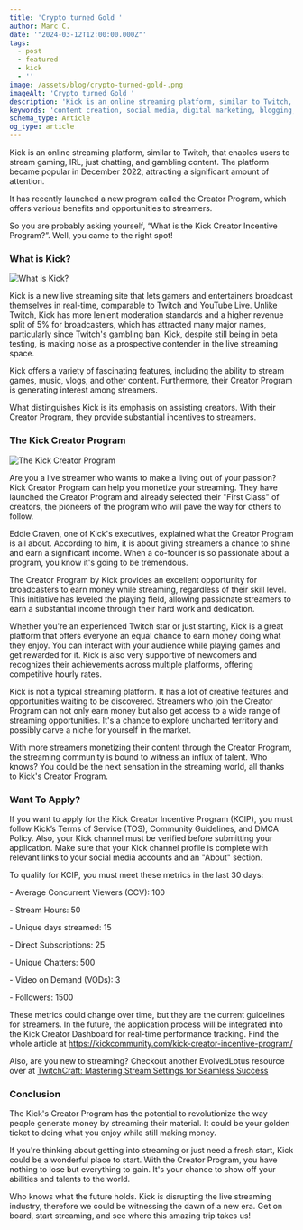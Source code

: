 ```yaml
---
title: 'Crypto turned Gold '
author: Marc C.
date: '"2024-03-12T12:00:00.000Z"'
tags:
  - post
  - featured
  - kick
  - ''
image: /assets/blog/crypto-turned-gold-.png
imageAlt: 'Crypto turned Gold '
description: 'Kick is an online streaming platform, similar to Twitch, that enables users to stream gaming, IRL, just chatting, and gambling content'
keywords: 'content creation, social media, digital marketing, blogging, SEO, content strategy, social media marketing, online marketing'
schema_type: Article
og_type: article
---
```

Kick is an online streaming platform, similar to Twitch, that enables users to stream gaming, IRL, just chatting, and gambling content. The platform became popular in December 2022, attracting a significant amount of attention.

It has recently launched a new program called the Creator Program, which offers various benefits and opportunities to streamers. 

So you are probably asking yourself, “What is the Kick Creator Incentive Program?”. Well, you came to the right spot! 

### What is Kick?

![What is Kick?](/assets/blog/whatiskick.png)

Kick is a new live streaming site that lets gamers and entertainers broadcast themselves in real-time, comparable to Twitch and YouTube Live. Unlike Twitch, Kick has more lenient moderation standards and a higher revenue split of 5% for broadcasters, which has attracted many major names, particularly since Twitch's gambling ban. Kick, despite still being in beta testing, is making noise as a prospective contender in the live streaming space.

Kick offers a variety of fascinating features, including the ability to stream games, music, vlogs, and other content. Furthermore, their Creator Program is generating interest among streamers.

What distinguishes Kick is its emphasis on assisting creators. With their Creator Program, they provide substantial incentives to streamers. 

### The Kick Creator Program

![The Kick Creator Program](/assets/blog/kick-creator-program.png)

Are you a live streamer who wants to make a living out of your passion? Kick Creator Program can help you monetize your streaming. They have launched the Creator Program and already selected their "First Class" of creators, the pioneers of the program who will pave the way for others to follow.

Eddie Craven, one of Kick's executives, explained what the Creator Program is all about. According to him, it is about giving streamers a chance to shine and earn a significant income. When a co-founder is so passionate about a program, you know it's going to be tremendous.

The Creator Program by Kick provides an excellent opportunity for broadcasters to earn money while streaming, regardless of their skill level. This initiative has leveled the playing field, allowing passionate streamers to earn a substantial income through their hard work and dedication.

Whether you're an experienced Twitch star or just starting, Kick is a great platform that offers everyone an equal chance to earn money doing what they enjoy. You can interact with your audience while playing games and get rewarded for it. Kick is also very supportive of newcomers and recognizes their achievements across multiple platforms, offering competitive hourly rates.

Kick is not a typical streaming platform. It has a lot of creative features and opportunities waiting to be discovered. Streamers who join the Creator Program can not only earn money but also get access to a wide range of streaming opportunities. It's a chance to explore uncharted territory and possibly carve a niche for yourself in the market.

With more streamers monetizing their content through the Creator Program, the streaming community is bound to witness an influx of talent. Who knows? You could be the next sensation in the streaming world, all thanks to Kick's Creator Program.

### Want To Apply?

If you want to apply for the Kick Creator Incentive Program (KCIP), you must follow Kick’s Terms of Service (TOS), Community Guidelines, and DMCA Policy. Also, your Kick channel must be verified before submitting your application. Make sure that your Kick channel profile is complete with relevant links to your social media accounts and an "About" section.

To qualify for KCIP, you must meet these metrics in the last 30 days:

\- Average Concurrent Viewers (CCV): 100

\- Stream Hours: 50

\- Unique days streamed: 15

\- Direct Subscriptions: 25

\- Unique Chatters: 500

\- Video on Demand (VODs): 3

\- Followers: 1500

These metrics could change over time, but they are the current guidelines for streamers. In the future, the application process will be integrated into the Kick Creator Dashboard for real-time performance tracking. Find the whole article at <https://kickcommunity.com/kick-creator-incentive-program/>[](https://kickcommunity.com/kick-creator-incentive-program/)[](https://kickcommunity.com/kick-creator-incentive-program/)

Also, are you new to streaming? Checkout another EvolvedLotus resource over at [TwitchCraft: Mastering Stream Settings for Seamless Success](https://blog.evolvedlotus.com/blog/2023-12-04-twitchcraft-mastering-stream-settings-for-seamless-success/)

### Conclusion

The Kick's Creator Program has the potential to revolutionize the way people generate money by streaming their material. It could be your golden ticket to doing what you enjoy while still making money.

If you're thinking about getting into streaming or just need a fresh start, Kick could be a wonderful place to start. With the Creator Program, you have nothing to lose but everything to gain. It's your chance to show off your abilities and talents to the world.

Who knows what the future holds. Kick is disrupting the live streaming industry, therefore we could be witnessing the dawn of a new era. Get on board, start streaming, and see where this amazing trip takes us!
